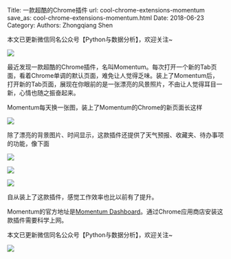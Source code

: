 Title: 一款超酷的Chrome插件
url: cool-chrome-extensions-momentum
save_as: cool-chrome-extensions-momentum.html
Date: 2018-06-23
Category:
Authors: Zhongqiang Shen

本文已更新微信同名公众号【Python与数据分析】，欢迎关注~

![]({static}/images/v2-e9b0b9b9584ccdd3ff4c96b7ecfd8a56_r.jpg)










最近发现一款超酷的Chrome插件，名叫Momentum。每次打开一个新的Tab页面，看着Chrome单调的默认页面，难免让人觉得乏味。装上了Momentum后，打开新的Tab页面，展现在你眼前的是一张漂亮的风景照片，不由让人觉得耳目一新，心情也随之振奋起来。

Momentum每天换一张图，装上了Momentum的Chrome的新页面长这样

![]({static}/images/v2-7f16b6ae262f5cf2c923883ca0167779_r.jpg)




除了漂亮的背景图片、时间显示，这款插件还提供了天气预报、收藏夹、待办事项的功能，像下面

![]({static}/images/v2-0343afc26e38eff1a405792cb662d241_b.jpg)

![]({static}/images/v2-f33d26707fc672c409c444ee61b4618e_b.jpg)

![]({static}/images/v2-490c725d5f2f168fcb096c40366442e1_b.jpg)




自从装上了这款插件，感觉工作效率也比以前有了提升。




Momentum的官方地址是[Momentum Dashboard](http://link.zhihu.com/?target=https%3A//momentumdash.com/)。通过Chrome应用商店安装这款插件需要科学上网。




本文已更新微信同名公众号【Python与数据分析】，欢迎关注~

![]({static}/images/v2-e9b0b9b9584ccdd3ff4c96b7ecfd8a56_r.jpg)



